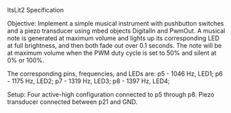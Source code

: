 ItsLit2 Specification

Objective: Implement a simple musical instrument with pushbutton switches and a piezo transducer using mbed objects DigitalIn and PwmOut. A musical note is generated at maximum volume and lights up its corresponding LED at full brightness, and then both fade out over 0.1 seconds. The note will be at maximum volume when the PWM duty cycle is set to 50% and silent at 0% or 100%.

The corresponding pins, frequencies, and LEDs are:
p5 - 1046 Hz, LED1; 
p6 - 1175 Hz, LED2; 
p7 - 1319 Hz, LED3; 
p8 - 1397 Hz, LED4; 

Setup: Four active-high configuration connected to p5 through p8. Piezo transducer connected between p21 and GND.
